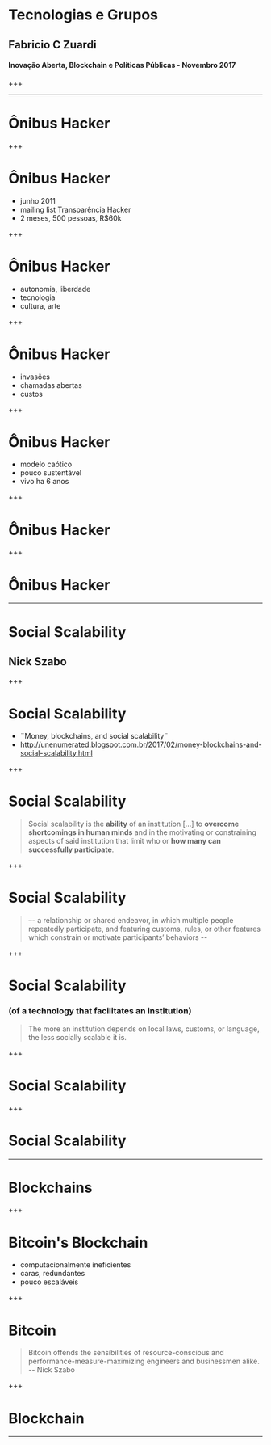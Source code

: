 
# Tecnologias e Grupos
## Fabricio C Zuardi
#### Inovação Aberta, Blockchain e Políticas Públicas - Novembro 2017

+++


---

# Ônibus Hacker

+++

# Ônibus Hacker

- junho 2011
- mailing list Transparência Hacker
- 2 meses, 500 pessoas, R$60k

+++

# Ônibus Hacker

- autonomia, liberdade
- tecnologia
- cultura, arte

+++

# Ônibus Hacker

- invasões
- chamadas abertas
- custos

+++

# Ônibus Hacker

- modelo caótico
- pouco sustentável
- vivo ha 6 anos

+++

# Ônibus Hacker
+++

# Ônibus Hacker

---

# Social Scalability
## Nick Szabo

+++

# Social Scalability
- ¨Money, blockchains, and social scalability¨
- http://unenumerated.blogspot.com.br/2017/02/money-blockchains-and-social-scalability.html

+++

# Social Scalability

> Social scalability is the **ability** of an institution [...] to **overcome shortcomings in human minds** and in the motivating or constraining aspects of said institution that limit who or **how many can successfully participate**.

+++

# Social Scalability

> –- a relationship or shared endeavor, in which multiple people repeatedly participate, and featuring customs, rules, or other features which constrain or motivate participants’ behaviors --

+++

# Social Scalability
### (of a technology that facilitates an institution)

> The more an institution depends on local laws, customs, or language, the less socially scalable it is.

+++

# Social Scalability

+++

# Social Scalability

---

# Blockchains

+++
# Bitcoin's Blockchain

- computacionalmente ineficientes
- caras, redundantes
- pouco escaláveis

+++
# Bitcoin

> Bitcoin offends the sensibilities of resource-conscious and performance-measure-maximizing engineers and businessmen alike.
> -- Nick Szabo

+++
# Blockchain

---
